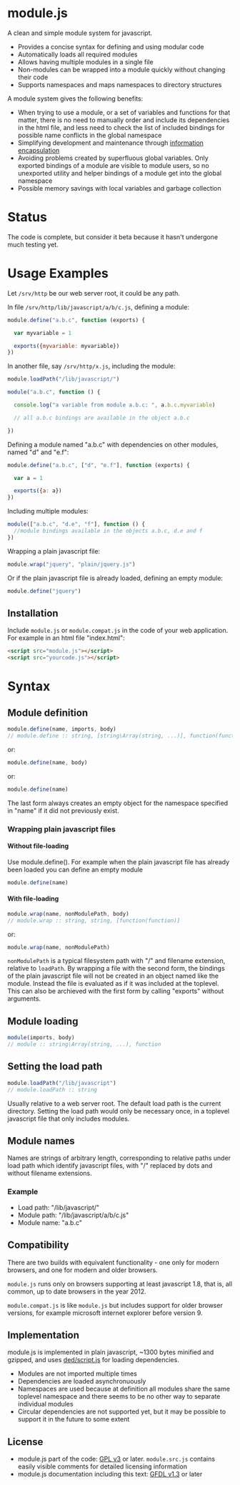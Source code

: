 # module.js
A clean and simple module system for javascript.

  - Provides a concise syntax for defining and using modular code
  - Automatically loads all required modules
  - Allows having multiple modules in a single file
  - Non-modules can be wrapped into a module quickly without changing their code
  - Supports namespaces and maps namespaces to directory structures

A module system gives the following benefits:
  - When trying to use a module, or a set of variables and functions for that matter, there is no need to manually order and include its dependencies in the html file, and less need to check the list of included bindings for possible name conflicts in the global namespace
  - Simplifying development and maintenance through [information encapsulation](http://en.wikipedia.org/wiki/Information_hiding)
  - Avoiding problems created by superfluous global variables.
		Only exported bindings of a module are visible to module users,
		so no unexported utility and helper bindings of a module get into the global
    namespace
  - Possible memory savings with local variables and garbage collection

# Status
The code is complete, but consider it beta because it hasn't undergone much testing yet.

# Usage Examples
Let ```/srv/http``` be our web server root, it could be any path.

In file ``/srv/http/lib/javascript/a/b/c.js``, defining a module:
```javascript
module.define("a.b.c", function (exports) {

  var myvariable = 1

  exports({myvariable: myvariable})
})
```

In another file, say ``/srv/http/x.js``, including the module:
```javascript
module.loadPath("/lib/javascript/")

module("a.b.c", function () {

  console.log("a variable from module a.b.c: ", a.b.c.myvariable)

  // all a.b.c bindings are available in the object a.b.c

})
```

Defining a module named "a.b.c" with dependencies on other modules, named "d" and "e.f":
```javascript
module.define("a.b.c", ["d", "e.f"], function (exports) {

  var a = 1

  exports({a: a})
})
```

Including multiple modules:
```javascript
module(["a.b.c", "d.e", "f"], function () {
  //module bindings available in the objects a.b.c, d.e and f
})
```

Wrapping a plain javascript file:
```javascript
module.wrap("jquery", "plain/jquery.js")
```

Or if the plain javascript file is already loaded, defining an empty module:
```javascript
module.define("jquery")
```

## Installation
Include ``module.js`` or ``module.compat.js`` in the code of your web application.
For example in an html file "index.html":

```html
<script src="module.js"></script>
<script src="yourcode.js"></script>
```

# Syntax
## Module definition
```javascript
module.define(name, imports, body)
// module.define :: string, [string\Array(string, ...)], function(function)
```
or:
```javascript
module.define(name, body)
```
or:
```javascript
module.define(name)
```

The last form always creates an empty object for the namespace specified in "name" if it did not previously exist.

### Wrapping plain javascript files
#### Without file-loading
Use module.define().
For example when the plain javascript file has already been loaded you can define an empty module
```javascript
module.define(name)
```

#### With file-loading
```javascript
module.wrap(name, nonModulePath, body)
// module.wrap :: string, string, [function(function)]
```
or:
```javascript
module.wrap(name, nonModulePath)
```

``nonModulePath`` is a typical filesystem path with "/" and filename extension, relative to ``loadPath``.
By wrapping a file with the second form, the bindings of the plain javascript file will not be created in an object named like the module.
Instead the file is evaluated as if it was included at the toplevel. This can also be archieved with the first form by calling "exports" without arguments.

## Module loading
```javascript
module(imports, body)
// module :: string\Array(string, ...), function
```

## Setting the load path
```javascript
module.loadPath("/lib/javascript")
// module.loadPath :: string
```

Usually relative to a web server root. The default load path is the current directory.
Setting the load path would only be necessary once, in a toplevel javascript file that only includes modules.

## Module names
Names are strings of arbitrary length, corresponding to relative paths under load path which identify javascript files, with "/" replaced by dots and without filename extensions.

### Example
- Load path: "/lib/javascript/"
- Module path: "/lib/javascript/a/b/c.js"
- Module name:
    "a.b.c"

## Compatibility
There are two builds with equivalent functionality - one only for modern browsers, and one for modern and older browsers.

``module.js`` runs only on browsers supporting at least javascript 1.8, that is, all common, up to date browsers in the year 2012.

``module.compat.js`` is like ``module.js`` but includes support for older browser versions, for example microsoft internet explorer before version 9.

## Implementation
module.js is implemented in plain javascript, ~1300 bytes minified and gzipped, and uses [ded/script.js](https://github.com/ded/script.js) for loading dependencies.

- Modules are not imported multiple times
- Dependencies are loaded asynchronuously
- Namespaces are used because at definition all modules share the same toplevel namespace and
  there seems to be no other way to separate individual modules
- Circular dependencies are not supported yet, but it may be possible to support it in the future to some extent

## License
- module.js part of the code: [GPL v3](http://www.gnu.org/licenses/gpl-3.0.txt) or later. ``module.src.js`` contains easily visible comments for detailed licensing information
- module.js documentation including this text: [GFDL v1.3](http://www.gnu.org/licenses/fdl-1.3.txt) or later

